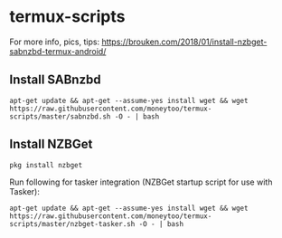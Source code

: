 # termux-scripts

For more info, pics, tips: https://brouken.com/2018/01/install-nzbget-sabnzbd-termux-android/

## Install SABnzbd

```
apt-get update && apt-get --assume-yes install wget && wget https://raw.githubusercontent.com/moneytoo/termux-scripts/master/sabnzbd.sh -O - | bash
```

## Install NZBGet

```
pkg install nzbget
```

Run following for tasker integration (NZBGet startup script for use with Tasker):

```
apt-get update && apt-get --assume-yes install wget && wget https://raw.githubusercontent.com/moneytoo/termux-scripts/master/nzbget-tasker.sh -O - | bash
```
